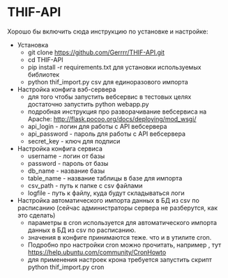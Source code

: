 THIF-API
========

Хорошо бы включить сюда инструкцию по установке и настройке:
- Установка
  - git clone https://github.com/Gerrrr/THIF-API.git
  - cd THIF-API
  - pip install -r requirements.txt для установки используемых библиотек
  - python thif_import.py csv для единоразового импорта
- Настройка конфига вэб-сервера
  - для того чтобы запустить вебсервис в тестовых целях достаточно запустить python webapp.py
  - подробная инструкция про разворачивание вебсервиса на Apache: http://flask.pocoo.org/docs/deploying/mod_wsgi/
  - api_login - логин для работы с API вебсервера
  - api_password - пароль для работы с API вебсервера
  - secret_key - ключ для подписи
- Настройка конфига сервиса
  - username - логин от базы
  - password - пароль от базы
  - db_name - название базы
  - table_name - название таблицы в базе для импорта
  - csv_path - путь к папке с csv файлами
  - logfile - путь к файлу, куда будут складываться логи
- Настройка автоматического импорта данных в БД из csv по расписанию (сейчас администраторы сервера не разберутся, как это сделать)
  - параметры в cron используется для автоматического импорта данных в БД из csv по расписанию.
  - значения в конфиге принимаются теже. что и в утилите cron.
  - Подробно про настройки cron можно прочитать, например , тут https://help.ubuntu.com/community/CronHowto
  - для применения настроек крона требуется запустить скрипт python thif_import.py cron
